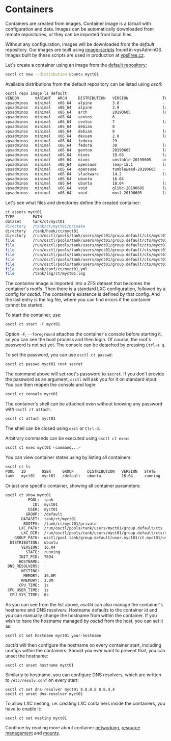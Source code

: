 # Containers
Containers are created from images. Container image is a tarball with
configuration and data. Images can be automatically downloaded from remote
repositories, or they can be imported from local files.

Without any configuration, images will be downloaded from the *default*
repository. Our images are built using
[image-scripts](https://github.com/vpsfreecz/vpsadminos/tree/staging/image-scripts)
found in vpsAdminOS. Images built by these scripts are used in production
at [vpsFree.cz](https://vpsfree.org).

Let's create a container using an image from the
[default repository](https://images.vpsadminos.org):

```bash
osctl ct new --distribution ubuntu myct01
```

Available distributions from the default repository can be listed using *osctl*:

```bash
osctl repo image ls default
VENDOR       VARIANT   ARCH     DISTRIBUTION   VERSION               TAGS                                      CACHED
vpsadminos   minimal   x86_64   alpine         3.8                   -                                         -
vpsadminos   minimal   x86_64   alpine         3.9                   latest,stable                             -
vpsadminos   minimal   x86_64   arch           20190605              latest,stable                             -
vpsadminos   minimal   x86_64   centos         6                     -                                         -
vpsadminos   minimal   x86_64   centos         7                     latest,stable                             -
vpsadminos   minimal   x86_64   debian         8                     -                                         -
vpsadminos   minimal   x86_64   debian         9                     latest,stable                             -
vpsadminos   minimal   x86_64   devuan         2.0                   latest,stable                             -
vpsadminos   minimal   x86_64   fedora         29                    -                                         -
vpsadminos   minimal   x86_64   fedora         30                    latest,stable                             -
vpsadminos   minimal   x86_64   gentoo         20190605              latest,stable                             -
vpsadminos   minimal   x86_64   nixos          19.03                 latest,stable                             -
vpsadminos   minimal   x86_64   nixos          unstable-20190605     unstable                                  -
vpsadminos   minimal   x86_64   opensuse       leap-15.1             latest,stable                             -
vpsadminos   minimal   x86_64   opensuse       tumbleweed-20190605   -                                         -
vpsadminos   minimal   x86_64   slackware      14.2                  latest,stable                             -
vpsadminos   minimal   x86_64   ubuntu         16.04                 -                                         -
vpsadminos   minimal   x86_64   ubuntu         18.04                 latest,stable                             -
vpsadminos   minimal   x86_64   void           glibc-20190605        latest,latest-glibc,stable,stable-glibc   -
vpsadminos   minimal   x86_64   void           musl-20190605         latest-musl,stable-musl                   -
```
Let's see what files and directories define the created container:

```bash
ct assets myct01
TYPE        PATH                                                                     STATE     PURPOSE
dataset     tank/ct/myct01                                                           valid     Container's rootfs dataset
directory   /tank/ct/myct01/private                                                  valid     Container's rootfs
directory   /tank/hook/ct/myct01                                                     valid     User supplied script hooks
directory   /run/osctl/pools/tank/users/myct01/group.default/cts/myct01            valid     LXC configuration
file        /run/osctl/pools/tank/users/myct01/group.default/cts/myct01/config     valid     LXC base config
file        /run/osctl/pools/tank/users/myct01/group.default/cts/myct01/network    valid     LXC network config
file        /run/osctl/pools/tank/users/myct01/group.default/cts/myct01/cgparams   valid     LXC cgroup parameters
file        /run/osctl/pools/tank/users/myct01/group.default/cts/myct01/prlimits   valid     LXC resource limits
file        /run/osctl/pools/tank/users/myct01/group.default/cts/myct01/mounts     valid     LXC mounts
file        /run/osctl/pools/tank/users/myct01/group.default/cts/myct01/.bashrc    valid     Shell configuration file for osctl ct su
file        /tank/conf/ct/myct01.yml                                                 valid     Container config for osctld
file        /tank/log/ct/myct01.log                                                  valid     LXC log file
```

The container image is imported into a ZFS dataset that becomes the container's
rootfs. Then there is a standard LXC configuration, followed by a config for
*osctld*. The container's existence is defined by that config. And the last entry
is the log file, where you can find errors if the container cannot be started.

To start the container, use:

```bash
osctl ct start -F myct01
```

Option `-F`, `--foreground` attaches the container's console before starting it,
so you can see the boot process and then login. Of course, the root's password
is not set yet. The console can be detached by pressing `Ctrl-a q`.

To set the password, you can use `osctl ct passwd`:

```bash
osctl ct passwd myct01 root secret
```

The command above will set root's password to `secret`. If you don't provide
the password as an argument, `osctl` will ask you for it on standard input.
You can then reopen the console and login:

```bash
osctl ct console myct01
```

The container's shell can be attached even without knowing any password with
`osctl ct attach`:

```bash
osctl ct attach myct01
```

The shell can be closed using `exit` or `Ctrl-d`.

Arbitrary commands can be executed using `osctl ct exec`:

```bash
osctl ct exec myct01 <command...>
```

You can view container states using by listing all containers:

```bash
osctl ct ls
POOL   ID       USER     GROUP      DISTRIBUTION   VERSION   STATE     INIT_PID   MEMORY   CPU_TIME 
tank   myct01   myct01   /default   ubuntu         16.04     running   7894       36.0M    1s
```

Or just one specific container, showing all container parameters:

```bash
osctl ct show myct01
          POOL:  tank
            ID:  myct01
          USER:  myct01
         GROUP:  /default
       DATASET:  tank/ct/myct01
        ROOTFS:  /tank/ct/myct01/private
      LXC_PATH:  /run/osctl/pools/tank/users/myct01/group.default/cts
       LXC_DIR:  /run/osctl/pools/tank/users/myct01/group.default/cts/myct01
    GROUP_PATH:  osctl/pool.tank/group.default/user.myct01/ct.myct01/user-owned
  DISTRIBUTION:  ubuntu
       VERSION:  16.04
         STATE:  running
      INIT_PID:  7894
      HOSTNAME:  -
 DNS_RESOLVERS:  -
       NESTING:  -
        MEMORY:  36.0M
       KMEMORY:  3.0M
      CPU_TIME:  1s
 CPU_USER_TIME:  1s
  CPU_SYS_TIME:  0s
```

As you can see from the list above, *osctld* can also manage the container's
hostname and DNS resolvers. Hostname defaults to the container *id* and you
can manually change the hostname from within the container. If you wish to have
the hostname managed by *osctld* from the host, you can set it as:

```
osctl ct set hostname myct01 your-hostname
```

*osctld* will then configure the hostname on every container start, including
configs within the containers. Should you ever want to prevent that, you can
unset the hostname:

```
osctl ct unset hostname myct01
```

Similarly to hostname, you can configure DNS resolvers, which are written to
`/etc/resolv.conf` on every start:

```
osctl ct set dns-resolver myct01 8.8.8.8 8.8.4.4
osctl ct unset dns-resolver myct01
```

To allow LXC nesting, i.e. creating LXC containers inside the containers, you
have to enable it:

```
osctl ct set nesting myct01
```

Continue by reading more about container [networking](networking.md),
[resource management](resources.md) and [mounts](mounts.md).
